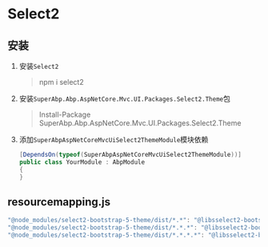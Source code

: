 # Select2

## 安装
1. 安装`Select2`
    > npm i select2
2. 安装`SuperAbp.Abp.AspNetCore.Mvc.UI.Packages.Select2.Theme`包
    > Install-Package SuperAbp.Abp.AspNetCore.Mvc.UI.Packages.Select2.Theme

3. 添加`SuperAbpAspNetCoreMvcUiSelect2ThemeModule`模块依赖
    ``` csharp
    [DependsOn(typeof(SuperAbpAspNetCoreMvcUiSelect2ThemeModule))]
    public class YourModule : AbpModule
    {
    }
    ```

## resourcemapping.js
``` javascript
"@node_modules/select2-bootstrap-5-theme/dist/*.*": "@libsselect2-bootstrap5-theme/",
"@node_modules/select2-bootstrap-5-theme/dist/*.*.*": "@libsselect2-bootstrap5-theme/",
"@node_modules/select2-bootstrap-5-theme/dist/*.*.*.*": "@libsselect2-bootstrap5-theme/"
```

